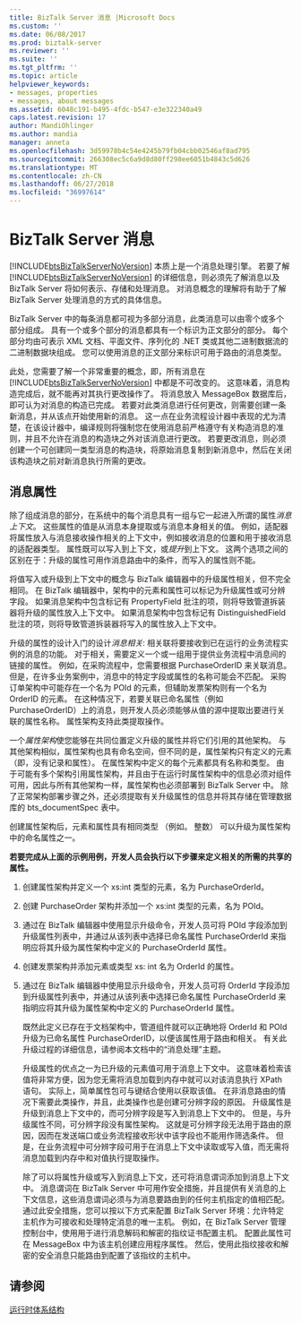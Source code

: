```yaml
---
title: BizTalk Server 消息 |Microsoft Docs
ms.custom: ''
ms.date: 06/08/2017
ms.prod: biztalk-server
ms.reviewer: ''
ms.suite: ''
ms.tgt_pltfrm: ''
ms.topic: article
helpviewer_keywords:
- messages, properties
- messages, about messages
ms.assetid: 6048c191-b495-4fdc-b547-e3e322340a49
caps.latest.revision: 17
author: MandiOhlinger
ms.author: mandia
manager: anneta
ms.openlocfilehash: 3d59978b4c54e4245b79fb04cbb02546af8ad795
ms.sourcegitcommit: 266308ec5c6a9d8d80ff298ee6051b4843c5d626
ms.translationtype: MT
ms.contentlocale: zh-CN
ms.lasthandoff: 06/27/2018
ms.locfileid: "36997614"
---
```

# <a name="the-biztalk-server-message"></a>BizTalk Server 消息
[!INCLUDE[btsBizTalkServerNoVersion](../includes/btsbiztalkservernoversion-md.md)] 本质上是一个消息处理引擎。 若要了解 [!INCLUDE[btsBizTalkServerNoVersion](../includes/btsbiztalkservernoversion-md.md)] 的详细信息，则必须先了解消息以及 BizTalk Server 将如何表示、存储和处理消息。 对消息概念的理解将有助于了解 BizTalk Server 处理消息的方式的具体信息。  
  
 BizTalk Server 中的每条消息都可视为多部分消息，此类消息可以由零个或多个部分组成。 具有一个或多个部分的消息都具有一个标识为正文部分的部分。 每个部分均由可表示 XML 文档、平面文件、序列化的 .NET 类或其他二进制数据流的二进制数据块组成。 您可以使用消息的正文部分来标识可用于路由的消息类型。  
  
 此处，您需要了解一个非常重要的概念，即，所有消息在 [!INCLUDE[btsBizTalkServerNoVersion](../includes/btsbiztalkservernoversion-md.md)] 中都是不可改变的。 这意味着，消息构造完成后，就不能再对其执行更改操作了。 将消息放入 MessageBox 数据库后，即可认为对消息的构造已完成。 若要对此类消息进行任何更改，则需要创建一条新消息，并从该点开始使用新的消息。 这一点在业务流程设计器中表现的尤为清楚，在该设计器中，编译规则将强制您在使用消息前严格遵守有关构造消息的准则，并且不允许在消息的构造块之外对该消息进行更改。 若要更改消息，则必须创建一个可创建同一类型消息的构造块，将原始消息复制到新消息中，然后在关闭该构造块之前对新消息执行所需的更改。  
  
## <a name="message-properties"></a>消息属性  
 除了组成消息的部分，在系统中的每个消息具有一组与它一起进入所谓的属性*消息上下文*。 这些属性的值是从消息本身提取或与消息本身相关的值。 例如，适配器将属性放入与消息接收操作相关的上下文中，例如接收消息的位置和用于接收消息的适配器类型。 属性既可以写入到上下文，或*提升*到上下文。 这两个选项之间的区别在于：升级的属性可用作消息路由中的条件，而写入的属性则不能。  
  
 将值写入或升级到上下文中的概念与 BizTalk 编辑器中的升级属性相关，但不完全相同。 在 BizTalk 编辑器中，架构中的元素和属性可以标记为升级属性或可分辨字段。 如果消息架构中包含标记有 PropertyField 批注的项，则将导致管道拆装器将升级的属性放入上下文中。 如果消息架构中包含标记有 DistinguishedField 批注的项，则将导致管道拆装器将写入的属性放入上下文中。  
  
 升级的属性的设计入门的设计*消息相关*: 相关联将要接收到已在运行的业务流程实例的消息的功能。 对于相关，需要定义一个或一组用于提供业务流程中消息间的链接的属性。 例如，在采购流程中，您需要根据 PurchaseOrderID 来关联消息。 但是，在许多业务案例中，消息中的特定字段或属性的名称可能会不匹配。 采购订单架构中可能存在一个名为 POId 的元素，但辅助发票架构则有一个名为 OrderID 的元素。 在这种情况下，若要关联已命名属性（例如 PurchaseOrderID）上的消息，则开发人员必须能够从值的源中提取出要进行关联的属性名称。 属性架构支持此类提取操作。  
  
 一个*属性架构*使您能够在共同位置定义升级的属性并将它们引用的其他架构。 与其他架构相似，属性架构也具有命名空间，但不同的是，属性架构只有定义的元素（即，没有记录和属性）。 在属性架构中定义的每个元素都具有名称和类型。 由于可能有多个架构引用属性架构，并且由于在运行时属性架构中的信息必须对组件可用，因此与所有其他架构一样，属性架构也必须部署到 BizTalk Server 中。 除了正常架构部署步骤之外，还必须提取有关升级属性的信息并将其存储在管理数据库的 bts_documentSpec 表中。  
  
 创建属性架构后，元素和属性具有相同类型 （例如。 整数） 可以升级为属性架构中的命名属性之一。  
  
 **若要完成从上面的示例用例，开发人员会执行以下步骤来定义相关的所需的共享的属性。**  
  
1. 创建属性架构并定义一个 xs:int 类型的元素，名为 PurchaseOrderId。  
  
2. 创建 PurchaseOrder 架构并添加一个 xs:int 类型的元素，名为 POId。  
  
3. 通过在 BizTalk 编辑器中使用显示升级命令，开发人员可将 POId 字段添加到升级属性列表中，并通过从该列表中选择已命名属性 PurchaseOrderId 来指明应将其升级为属性架构中定义的 PurchaseOrderId 属性。  
  
4. 创建发票架构并添加元素或类型 xs: int 名为 OrderId 的属性。  
  
5. 通过在 BizTalk 编辑器中使用显示升级命令，开发人员可将 OrderId 字段添加到升级属性列表中，并通过从该列表中选择已命名属性 PurchaseOrderId 来指明应将其升级为属性架构中定义的 PurchaseOrderId 属性。  
  
   既然此定义已存在于文档架构中，管道组件就可以正确地将 OrderId 和 POId 升级为已命名属性 PurchaseOrderID，以便该属性用于路由和相关。 有关此升级过程的详细信息，请参阅本文档中的“消息处理”主题。  
  
   升级属性的优点之一为已升级的元素值可用于消息上下文中。 这意味着检索该值将非常方便，因为您无需将消息加载到内存中就可以对该消息执行 XPath 语句。 实际上，简单属性包可与键结合使用以获取该值。 在非消息路由的情况下需要此类操作，并且，此类操作也是创建可分辨字段的原因。 升级属性是升级到消息上下文中的，而可分辨字段是写入到消息上下文中的。 但是，与升级属性不同，可分辨字段没有属性架构。 这就是可分辨字段无法用于路由的原因，因而在发送端口或业务流程接收形状中该字段也不能用作筛选条件。 但是，在业务流程中可分辨字段可用于在消息上下文中读取或写入值，而无需将消息加载到内存中和对值执行提取操作。  
  
   除了可以将属性升级或写入到消息上下文，还可将消息谓词添加到消息上下文中。 消息谓词在 BizTalk Server 中可用作安全措施，并且提供有关消息的上下文信息，这些消息谓词必须与为消息要路由到的任何主机指定的值相匹配。 通过此安全措施，您可以按以下方式来配置 BizTalk Server 环境：允许特定主机作为可接收和处理特定消息的唯一主机。 例如，在 BizTalk Server 管理控制台中，使用用于进行消息解码和解密的指纹证书配置主机。 配置此属性可在 MessageBox 中为该主机创建应用程序属性。 然后，使用此指纹接收和解密的安全消息只能路由到配置了该指纹的主机中。  
  
## <a name="see-also"></a>请参阅  
 [运行时体系结构](../core/runtime-architecture.md)